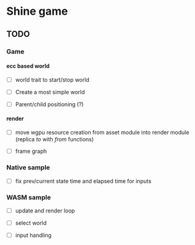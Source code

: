 # Shine game

## TODO

### Game

#### ecc based world

* [ ] world trait to start/stop world

* [ ] Create a most simple world

* [ ] Parent/child positioning (?)

#### render

* [ ] move wgpu resource creation from asset module into render module (replica _to_ with _from_ functions)

* [ ] frame graph

### Native sample

* [ ] fix prev/current state time and elapsed time for inputs

### WASM sample

* [ ] update and render loop

* [ ] select world

* [ ] input handling
